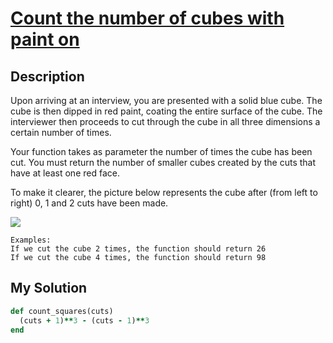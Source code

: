 # [Count the number of cubes with paint on](https://www.codewars.com/kata/5763bb0af716cad8fb000580)

## Description
Upon arriving at an interview, you are presented with a solid blue cube. The cube is then dipped in red paint, coating 
the entire surface of the cube. The interviewer then proceeds to cut through the cube in all three dimensions a certain 
number of times.

Your function takes as parameter the number of times the cube has been cut. You must return the number of smaller cubes 
created by the cuts that have at least one red face.

To make it clearer, the picture below represents the cube after (from left to right) 0, 1 and 2 cuts have been made.

<img src="https://i.imgur.com/36x8Fkv.png">

```
Examples:
If we cut the cube 2 times, the function should return 26
If we cut the cube 4 times, the function should return 98
```

## My Solution
```ruby
def count_squares(cuts)
  (cuts + 1)**3 - (cuts - 1)**3
end
```
